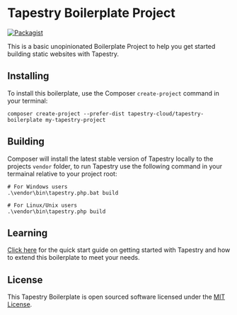 # Tapestry Boilerplate Project

[![Packagist](https://img.shields.io/packagist/v/tapestry-cloud/tapestry-boilerplate.svg?style=flat-square)](https://packagist.org/packages/tapestry-cloud/tapestry-boilerplate)

This is a basic unopinionated Boilerplate Project to help you get started building static websites with Tapestry.

## Installing

To install this boilerplate, use the Composer `create-project` command in your terminal:

```
composer create-project --prefer-dist tapestry-cloud/tapestry-boilerplate my-tapestry-project
```

## Building

Composer will install the latest stable version of Tapestry locally to the projects `vendor` folder, to run Tapestry use the following command in your termainal relative to your project root:

```
# For Windows users
.\vendor\bin\tapestry.php.bat build

# For Linux/Unix users
.\vendor\bin\tapestry.php build
```

## Learning

[Click here](https://www.tapestry.cloud/documentation/) for the quick start guide on getting started with Tapestry and how to extend this boilerplate to meet your needs.

## License
This Tapestry Boilerplate is open sourced software licensed under the [MIT License](LICENSE).
